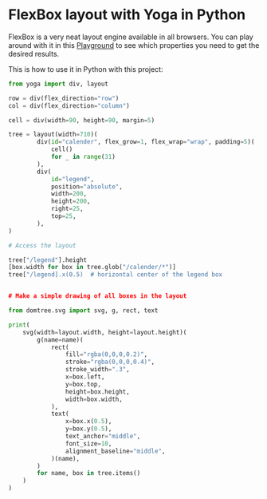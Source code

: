 # FlexBox layout with Yoga in Python

FlexBox is a very neat layout engine available in all browsers. You can play around with it in this [Playground](https://yogalayout.com/playground) to see which properties you need to get the desired results.

This is how to use it in Python with this project:

```python
from yoga import div, layout

row = div(flex_direction="row")
col = div(flex_direction="column")

cell = div(width=90, height=90, margin=5)

tree = layout(width=710)(
        div(id="calender", flex_grow=1, flex_wrap="wrap", padding=5)(
            cell()
            for _ in range(31)
        ),
        div(
            id="legend",
            position="absolute",
            width=200,
            height=200,
            right=25,
            top=25,
        ),
)

# Access the layout

tree["/legend"].height
[box.width for box in tree.glob("/calender/*")]
tree["/legend].x(0.5)  # horizontal center of the legend box


# Make a simple drawing of all boxes in the layout

from domtree.svg import svg, g, rect, text

print(
    svg(width=layout.width, height=layout.height)(
        g(name=name)(
            rect(
                fill="rgba(0,0,0,0.2)",
                stroke="rgba(0,0,0,0.4)",
                stroke_width=".3",
                x=box.left,
                y=box.top,
                height=box.height,
                width=box.width,
            ),
            text(
                x=box.x(0.5),
                y=box.y(0.5),
                text_anchor="middle",
                font_size=10,
                alignment_baseline="middle",
            )(name),
        )
        for name, box in tree.items()
    )
)
```
